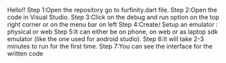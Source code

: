 Hello!!
Step 1:Open the repository go to furfinity.dart file.
Step 2:Open the code in Visual Studio.
Step 3:Click on the debug and run option on the top right corner or on the menu bar on left
Step 4:Create/ Setup an emulator : physical or web 
Step 5:It can either be on phone, on web or as laptop sdk emulator (like the one used for android studio).
Step 6:It will take 2-3 minutes to run for the first time.
Step 7:You can see the interface for the written code
